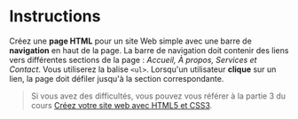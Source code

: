 # Instructions

Créez une **page HTML** pour un site Web simple avec une barre de **navigation** en haut de la page. La barre de navigation doit contenir des liens vers différentes sections de la page : *Accueil, À propos, Services et Contact*. Vous utiliserez la balise `<ul>`. Lorsqu'un utilisateur **clique** sur un lien, la page doit défiler jusqu'à la section correspondante.

> Si vous avez des difficultés, vous pouvez vous référer à la partie 3 du cours [Créez votre site web avec HTML5 et CSS3](https://openclassrooms.com/fr/courses/1603881-creez-votre-site-web-avec-html5-et-css3/8061352-structurez-votre-page).
